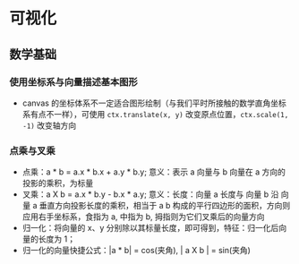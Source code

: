 # 可视化

## 数学基础

### 使用坐标系与向量描述基本图形

- canvas 的坐标体系不一定适合图形绘制（与我们平时所接触的数学直角坐标系有点不一样），可使用 `ctx.translate(x, y)` 改变原点位置，`ctx.scale(1, -1)` 改变轴方向

### 点乘与叉乘

- 点乘：a \* b = a.x \* b.x + a.y \* b.y; 意义：表示 a 向量与 b 向量在 a 方向的投影的乘积，为标量
- 叉乘：a X b = a.x \* b.y - b.x \* a.y; 意义：长度：向量 a 长度与 向量 b 沿 向量 a 垂直方向投影长度的乘积，相当于 a b 构成的平行四边形的面积，方向则应用右手坐标系，食指为 a, 中指为 b, 拇指则为它们叉乘后的向量方向
- 归一化：将向量的 x、y 分别除以其标量长度，即可得到，特征：归一化后向量的长度为 1；
- 归一化的向量快捷公式：|a \* b| = cos(夹角), | a X b | = sin(夹角)
